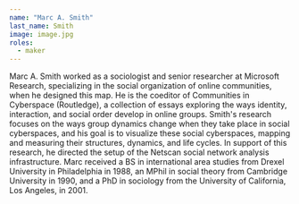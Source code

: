 ```yaml
---
name: "Marc A. Smith"
last_name: Smith
image: image.jpg
roles:
  - maker
---
```

Marc A. Smith worked as a sociologist and senior researcher at Microsoft Research, specializing in the social organization of online communities, when he designed this map. He is the coeditor of Communities in Cyberspace (Routledge), a collection of essays exploring the ways identity, interaction, and social order develop in online groups. Smith's research focuses on the ways group dynamics change when they take place in social cyberspaces, and his goal is to visualize these social cyberspaces, mapping and measuring their structures, dynamics, and life cycles. In support of this research, he directed the setup of the Netscan social network analysis infrastructure. Marc received a BS in international area studies from Drexel University in Philadelphia in 1988, an MPhil in social theory from Cambridge University in 1990, and a PhD in sociology from the University of California, Los Angeles, in 2001.